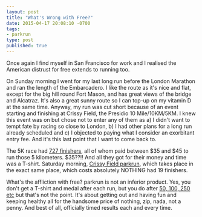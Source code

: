 ```yaml
---
layout: post
title: "What's Wrong with Free?"
date: 2015-04-17 20:08:10 -0700
tags:
- parkrun
type: post
published: true
---
```


Once again I find myself in San Francisco for work and I realised the American distrust for free extends to running too.

On Sunday morning I went for my last long run before the London Marathon and ran the length of the Embarcadero. I like the route as it's nice and flat, except for the big hill round Fort Mason, and has great views of the bridge and Alcatraz. It's also a great sunny route so I can top-up on my vitamin D at the same time. Anyway, my run was cut short because of an event starting and finishing at Crissy Field, the Presidio 10 Mile/10KM/5KM.  I knew this event was on but chose not to enter any of them as a) I didn't want to tempt fate by racing so close to London, b) I had other plans for a long run already scheduled and c) I objected to paying what I consider an exorbitant entry fee. And it's this last point that I want to come back to.

<!-- more -->

The 5K race had [727 finishers](http://results.chronotrack.com/event/results/event/event-13531?lc=en), all of whom paid between $35 and $45 to run those 5 kilometers. $35??!! And all they got for their money and time was a T-shirt.  Saturday morning, [Crissy Field parkrun](http://www.parkrun.us/crissyfield/), which takes place in the exact same place, which costs absolutely NOTHING had 19 finishers.

What's the affliction with free?  parkrun is not an inferior product.  Yes, you don't get a T-shirt and medal after each run, but you do after [50, 100, 250 etc](http://www.parkrun.com/about/our-clubs/) but that's not the point. It's about getting out and having fun and keeping healthy all for the handsome price of nothing, zip, nada, not a penny. And best of all, officially timed results each and every time.
